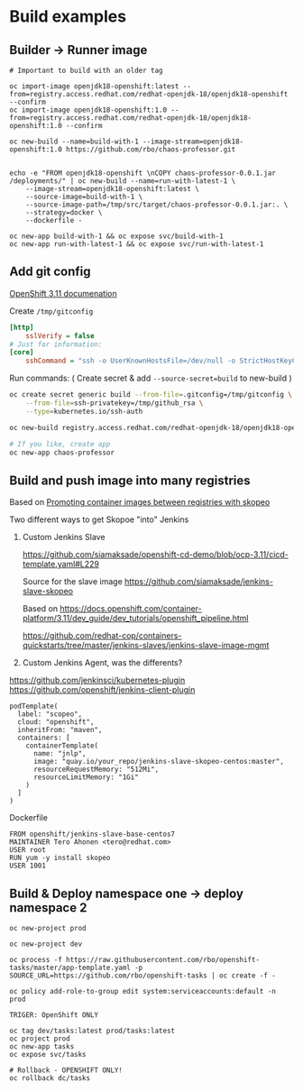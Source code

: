 # Build examples

## Builder -> Runner image

```
# Important to build with an older tag

oc import-image openjdk18-openshift:latest --from=registry.access.redhat.com/redhat-openjdk-18/openjdk18-openshift --confirm
oc import-image openjdk18-openshift:1.0 --from=registry.access.redhat.com/redhat-openjdk-18/openjdk18-openshift:1.0 --confirm

oc new-build --name=build-with-1 --image-stream=openjdk18-openshift:1.0 https://github.com/rbo/chaos-professor.git


echo -e "FROM openjdk18-openshift \nCOPY chaos-professor-0.0.1.jar /deployments/" | oc new-build --name=run-with-latest-1 \
    --image-stream=openjdk18-openshift:latest \
    --source-image=build-with-1 \
    --source-image-path=/tmp/src/target/chaos-professor-0.0.1.jar:. \
    --strategy=docker \
    --dockerfile -

oc new-app build-with-1 && oc expose svc/build-with-1
oc new-app run-with-latest-1 && oc expose svc/run-with-latest-1
```

## Add git config 


[OpenShift 3.11 documenation](https://docs.openshift.com/container-platform/3.11/dev_guide/builds/build_inputs.html#source-secrets-gitconfig-file-secured)


Create ```/tmp/gitconfig```

```ini
[http]
    sslVerify = false
# Just for information:
[core]
    sshCommand = "ssh -o UserKnownHostsFile=/dev/null -o StrictHostKeyChecking=no"
```

Run commands: ( Create secret & add ```--source-secret=build``` to new-build )
```sh
oc create secret generic build --from-file=.gitconfig=/tmp/gitconfig \
    --from-file=ssh-privatekey=/tmp/github_rsa \
    --type=kubernetes.io/ssh-auth

oc new-build registry.access.redhat.com/redhat-openjdk-18/openjdk18-openshift~git@github.com:rbo/chaos-professor.git --source-secret=build --env BUILD_LOGLEVEL=5

# If you like, create app
oc new-app chaos-professor

```


## Build and push image into many registries

Based on [Promoting container images between registries with skopeo](https://blog.openshift.com/promoting-container-images-between-registries-with-skopeo/)


Two different ways to get Skopoe "into" Jenkins

1) Custom Jenkins Slave
    
    https://github.com/siamaksade/openshift-cd-demo/blob/ocp-3.11/cicd-template.yaml#L229
    
    Source for the slave image https://github.com/siamaksade/jenkins-slave-skopeo

    Based on https://docs.openshift.com/container-platform/3.11/dev_guide/dev_tutorials/openshift_pipeline.html

    https://github.com/redhat-cop/containers-quickstarts/tree/master/jenkins-slaves/jenkins-slave-image-mgmt

2) Custom Jenkins Agent, was the differents?






https://github.com/jenkinsci/kubernetes-plugin
https://github.com/openshift/jenkins-client-plugin

```
podTemplate(
  label: "scopeo", 
  cloud: "openshift", 
  inheritFrom: "maven", 
  containers: [
    containerTemplate(
      name: "jnlp", 
      image: "quay.io/your_repo/jenkins-slave-skopeo-centos:master", 
      resourceRequestMemory: "512Mi", 
      resourceLimitMemory: "1Gi"
    )
  ]
)
```
Dockerfile

```
FROM openshift/jenkins-slave-base-centos7
MAINTAINER Tero Ahonen <tero@redhat.com>
USER root
RUN yum -y install skopeo
USER 1001
```


## Build & Deploy namespace one -> deploy namespace 2

```
oc new-project prod

oc new-project dev

oc process -f https://raw.githubusercontent.com/rbo/openshift-tasks/master/app-template.yaml -p SOURCE_URL=https://github.com/rbo/openshift-tasks | oc create -f -

oc policy add-role-to-group edit system:serviceaccounts:default -n prod

TRIGER: OpenShift ONLY

oc tag dev/tasks:latest prod/tasks:latest
oc project prod
oc new-app tasks
oc expose svc/tasks

# Rollback - OPENSHIFT ONLY!
oc rollback dc/tasks
```

